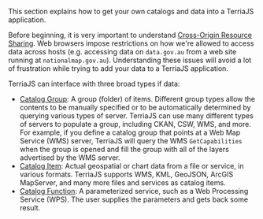 This section explains how to get your own catalogs and data into a TerriaJS application.

Before beginning, it is very important to understand [Cross-Origin Resource Sharing](cross-origin-resource-sharing.md).  Web browsers impose restrictions on how we're allowed to access data across hosts (e.g. accessing data on `data.gov.au` from a web site running at `nationalmap.gov.au`).  Understanding these issues will avoid a lot of frustration while trying to add your data to a TerriaJS application.

TerriaJS can interface with three broad types if data:

* [Catalog Group](../connecting-to-data/catalog-groups.md): A group (folder) of items.  Different group types allow the contents to be manually specified or to be automatically determined by querying various types of server.  TerriaJS can use many different types of servers to populate a group, including CKAN, CSW, WMS, and more.  For example, if you define a catalog group that points at a Web Map Service (WMS) server, TerriaJS will query the WMS `GetCapabilities` when the group is opened and fill the group with all of the layers advertised by the WMS server.
* [Catalog Item](../connecting-to-data/catalog-items.md): Actual geospatial or chart data from a file or service, in various formats.  TerriaJS supports WMS, KML, GeoJSON, ArcGIS MapServer, and many more files and services as catalog items.
* [Catalog Function](../connecting-to-data/catalog-functions.md): A parameterized service, such as a Web Processing Service (WPS).  The user supplies the parameters and gets back some result.
